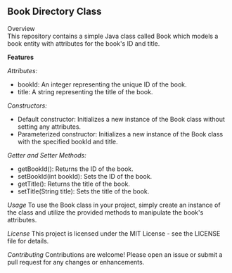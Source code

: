 <h2>Book Directory Class</h2>

Overview</br>
This repository contains a simple Java class called Book which models a book entity with attributes for the book's ID and title.

**Features**


_Attributes:_
- bookId: An integer representing the unique ID of the book.
- title: A string representing the title of the book.

_Constructors:_
- Default constructor: Initializes a new instance of the Book class without setting any attributes.
- Parameterized constructor: Initializes a new instance of the Book class with the specified bookId and title.

_Getter and Setter Methods:_
- getBookId(): Returns the ID of the book.
- setBookId(int bookId): Sets the ID of the book.
- getTitle(): Returns the title of the book.
- setTitle(String title): Sets the title of the book.

_Usage_
To use the Book class in your project, simply create an instance of the class and utilize the provided methods to manipulate the book's attributes.

_License_
This project is licensed under the MIT License - see the LICENSE file for details.

_Contributing_
Contributions are welcome! Please open an issue or submit a pull request for any changes or enhancements.
